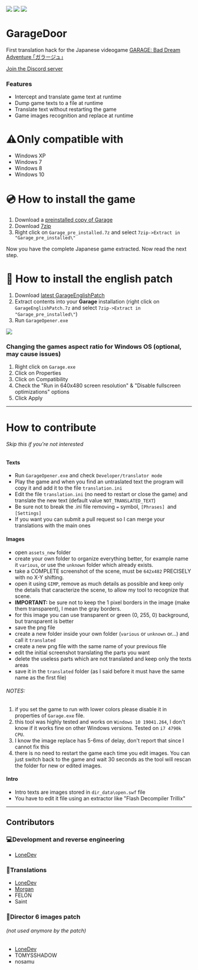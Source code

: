 ![](https://img.shields.io/github/stars/LoneDev6/GarageDoor.svg) ![](https://img.shields.io/github/forks/LoneDev6/GarageDoor.svg) ![](https://img.shields.io/github/issues/LoneDev6/GarageDoor.svg)
# GarageDoor

First translation hack for the Japanese videogame [GARAGE: Bad Dream Adventure  ｢ガラージュ｣](https://lostmediaarchive.fandom.com/wiki/Garage:_Bad_Dream_Adventure_(Limited_Release_1999_Japanese_Point-and-Click_Game) "GARAGE: Bad Dream Adventure  ｢ガラージュ｣")


[Join the Discord server](https://discord.gg/AWtvKs4)

### Features

- Intercept and translate game text at runtime
- Dump game texts to a file at runtime
- Translate text without restarting the game
- Game images recognition and replace at runtime

# :warning:**Only compatible with**
- Windows XP
- Windows 7
- Windows 8
- Windows 10

# 💿 How to install the game
1. Download a [preinstalled copy of Garage](https://mega.nz/file/IVkSXIhL#9VRrAMpZBww-voY6N8zvz4z29poUVlMGll3m6fPs2J4)
2. Download [7zip](https://www.7-zip.org/download.html)
3. Right click on `Garage_pre_installed.7z` and select `7zip->Extract in "Garage_pre_installed\"`

Now you have the complete Japanese game extracted. Now read the next step.

# 💾 How to install the english patch
1. Download [latest GarageEnglishPatch](https://mega.nz/file/NBkDFagI#_FTZ-RPG-bAafelRs0dnG7HmNL0FBTDYZcH-gI1N2JI)
2. Extract contents into your **Garage** installation (right click on `GarageEnglishPatch.7z` and select `7zip->Extract in "Garage_pre_installed\"`)
3. Run `GarageOpener.exe`

![](https://i.imgur.com/Vcr7JJv.png)

### Changing the games aspect ratio for Windows OS (optional, may cause issues)
1. Right click on `Garage.exe`
2. Click on Properties
3. Click on Compatibility
4. Check the "Run in 640x480 screen resolution" & "Disable fullscreen optimizations" options
5. Click Apply

-------

# How to contribute
###### Skip this if you're not interested
#### Texts
- Run `GarageOpener.exe` and check `Developer/translator mode`
- Play the game and when you find an untraslated text the program will copy it and add it to the file `translation.ini`
- Edit the file `translation.ini` (no need to restart or close the game) and translate the new text (default value `NOT_TRANSLATED_TEXT`)
- Be sure not to break the .ini file removing `=` symbol, `[Phrases] `and `[Settings]`
- If you want you can submit a pull request so I can merge your translations with the main ones

#### Images
- open `assets_new` folder
- create your own folder to organize everything better, for example name it `various`, or use the `unknown` folder which already exists.
- take a COMPLETE screenshot of the scene, must be `642x482` PRECISELY with no X-Y shifting.
- open it using `GIMP`, remove as much details as possible and keep only the details that caracterize the scene, to allow my tool to recognize that scene.
- **IMPORTANT:** be sure not to keep the 1 pixel borders in the image (make them transparent), I mean the gray borders.
- for this image you can use transparent or green (0, 255, 0) background, but transparent is better
- save the png file
- create a new folder inside your own folder (`various` or `unknown` or...) and call it `translated`
- create a new png file with the same name of your previous file
- edit the initial screenshot translating the parts you want
- delete the useless parts which are not translated and keep only the texts areas
- save it in the `translated` folder (as I said before it must have the same name as the first file)
###### NOTES:
1. if you set the game to run with lower colors please disable it in properties of `Garage.exe` file.
2. this tool was highly tested and works on `Windows 10 19041.264`, I don't know if it works fine on other Windows versions. Tested on `i7 4790k CPU`.
3. I know the image replace has 5-6ms of delay, don't report that since I cannot fix this 
4. there is no need to restart the game each time you edit images. You can just switch back to the game and wait 30 seconds as the tool will rescan the folder for new or edited images.

#### Intro
- Intro texts are images stored in `dir_data\open.swf` file
- You have to edit it file using an extractor like "Flash Decompiler Trillix"

-------

## Contributors
### 💻Development and reverse engineering
- [LoneDev](https://github.com/LoneDev6 "LoneDev")


### 📕Translations
- [LoneDev](https://github.com/LoneDev6 "LoneDev")
- [Morgan](https://www.youtube.com/channel/UClroPL_xY9RGlMbQJIMiiIw)
- FELON
- Saint

### 🎥Director 6 images patch
###### (not used anymore by the patch)
- [LoneDev](https://github.com/LoneDev6 "LoneDev")
- TOMYSSHADOW
- nosamu
